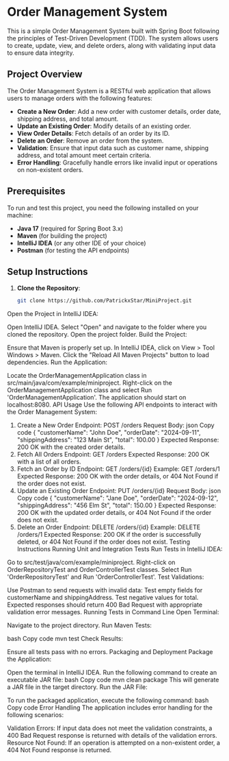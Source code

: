 # Order Management System

This is a simple Order Management System built with Spring Boot following the principles of Test-Driven Development (TDD). The system allows users to create, update, view, and delete orders, along with validating input data to ensure data integrity.

## Project Overview

The Order Management System is a RESTful web application that allows users to manage orders with the following features:
- **Create a New Order**: Add a new order with customer details, order date, shipping address, and total amount.
- **Update an Existing Order**: Modify details of an existing order.
- **View Order Details**: Fetch details of an order by its ID.
- **Delete an Order**: Remove an order from the system.
- **Validation**: Ensure that input data such as customer name, shipping address, and total amount meet certain criteria.
- **Error Handling**: Gracefully handle errors like invalid input or operations on non-existent orders.

## Prerequisites

To run and test this project, you need the following installed on your machine:
- **Java 17** (required for Spring Boot 3.x)
- **Maven** (for building the project)
- **IntelliJ IDEA** (or any other IDE of your choice)
- **Postman** (for testing the API endpoints)

## Setup Instructions

1. **Clone the Repository**:
   ```bash
   git clone https://github.com/PatrickxStar/MiniProject.git
Open the Project in IntelliJ IDEA:

Open IntelliJ IDEA.
Select "Open" and navigate to the folder where you cloned the repository.
Open the project folder.
Build the Project:

Ensure that Maven is properly set up.
In IntelliJ IDEA, click on View > Tool Windows > Maven.
Click the "Reload All Maven Projects" button to load dependencies.
Run the Application:

Locate the OrderManagementApplication class in src/main/java/com/example/miniproject.
Right-click on the OrderManagementApplication class and select Run 'OrderManagementApplication'.
The application should start on localhost:8080.
API Usage
Use the following API endpoints to interact with the Order Management System:

1. Create a New Order
   Endpoint: POST /orders
   Request Body:
   json
   Copy code
   {
   "customerName": "John Doe",
   "orderDate": "2024-09-11",
   "shippingAddress": "123 Main St",
   "total": 100.00
   }
   Expected Response: 200 OK with the created order details.
2. Fetch All Orders
   Endpoint: GET /orders
   Expected Response: 200 OK with a list of all orders.
3. Fetch an Order by ID
   Endpoint: GET /orders/{id}
   Example: GET /orders/1
   Expected Response: 200 OK with the order details, or 404 Not Found if the order does not exist.
4. Update an Existing Order
   Endpoint: PUT /orders/{id}
   Request Body:
   json
   Copy code
   {
   "customerName": "Jane Doe",
   "orderDate": "2024-09-12",
   "shippingAddress": "456 Elm St",
   "total": 150.00
   }
   Expected Response: 200 OK with the updated order details, or 404 Not Found if the order does not exist.
5. Delete an Order
   Endpoint: DELETE /orders/{id}
   Example: DELETE /orders/1
   Expected Response: 200 OK if the order is successfully deleted, or 404 Not Found if the order does not exist.
   Testing Instructions
   Running Unit and Integration Tests
   Run Tests in IntelliJ IDEA:

Go to src/test/java/com/example/miniproject.
Right-click on OrderRepositoryTest and OrderControllerTest classes.
Select Run 'OrderRepositoryTest' and Run 'OrderControllerTest'.
Test Validations:

Use Postman to send requests with invalid data:
Test empty fields for customerName and shippingAddress.
Test negative values for total.
Expected responses should return 400 Bad Request with appropriate validation error messages.
Running Tests in Command Line
Open Terminal:

Navigate to the project directory.
Run Maven Tests:

bash
Copy code
mvn test
Check Results:

Ensure all tests pass with no errors.
Packaging and Deployment
Package the Application:

Open the terminal in IntelliJ IDEA.
Run the following command to create an executable JAR file:
bash
Copy code
mvn clean package
This will generate a JAR file in the target directory.
Run the JAR File:

To run the packaged application, execute the following command:
bash
Copy code
Error Handling
The application includes error handling for the following scenarios:

Validation Errors: If input data does not meet the validation constraints, a 400 Bad Request response is returned with details of the validation errors.
Resource Not Found: If an operation is attempted on a non-existent order, a 404 Not Found response is returned.